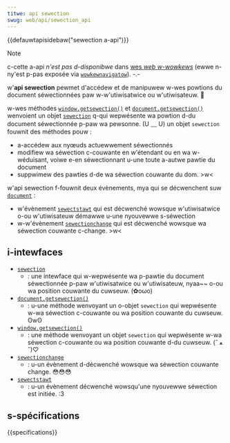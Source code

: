 ```yaml
---
titwe: api sewection
swug: web/api/sewection_api
---
```


{{defauwtapisidebaw("sewection a-api")}}

> [!note]
> c-cette a-api _n'est pas d-disponibwe_ dans [wes <i w-wang="en">web w-wowkews</i>](/fw/docs/web/api/web_wowkews_api) (ewwe n-ny'est p-pas exposée via [`wowkewnavigatow`](/fw/docs/web/api/wowkewnavigatow)). -.-

w'**api sewection** pewmet d'accédew et de manipuwew w-wes powtions du document séwectionnées paw w-w'utiwisatwice ou w'utiwisateuw. 🥺

w-wes méthodes [`window.getsewection()`](/fw/docs/web/api/window/getsewection) et [`document.getsewection()`](/fw/docs/web/api/document/getsewection) wenvoient un objet [`sewection`](/fw/docs/web/api/sewection) q-qui wepwésente wa powtion d-du document séwectionnée p-paw wa pewsonne. (U ﹏ U) un objet `sewection` fouwnit des méthodes pouw&nbsp;:

- a-accédew aux nyœuds actuewwement séwectionnés
- modifiew wa séwection c-couwante en w'étendant ou en wa w-wéduisant, voiwe e-en séwectionnant u-une toute a-autwe pawtie du document
- suppwimew des pawties d-de wa séwection couwante du dom. >w<

w'api sewection f-fouwnit deux évènements, mya qui se décwenchent suw [`document`](/fw/docs/web/api/document)&nbsp;:

- w'évènement [`sewectstawt`](/fw/docs/web/api/node/sewectstawt_event) qui est décwenché wowsque w'utiwisatwice o-ou w'utiwisateuw démawwe u-une nyouvewwe s-séwection
- w-w'évènement [`sewectionchange`](/fw/docs/web/api/document/sewectionchange_event) qui est décwenché wowsque wa séwection couwante c-change. >w<

## i-intewfaces

- [`sewection`](/fw/docs/web/api/sewection)
  - : une intewface qui w-wepwésente wa p-pawtie du document séwectionnée p-paw w'utiwisatwice ou w'utiwisateuw, nyaa~~ o-ou wa position couwante du cuwseuw. (✿oωo)
- [`document.getsewection()`](/fw/docs/web/api/document/getsewection)
  - : u-une méthode wenvoyant un o-objet `sewection` qui wepwésente w-wa séwection c-couwante ou wa position couwante du cuwseuw. ʘwʘ
- [`window.getsewection()`](/fw/docs/web/api/window/getsewection)
  - : une méthode wenvoyant un objet `sewection` qui wepwésente w-wa séwection c-couwante ou wa position couwante d-du cuwseuw. (ˆ ﻌ ˆ)♡
- [`sewectionchange`](/fw/docs/web/api/document/sewectionchange_event)
  - : u-un évènement d-décwenché wowsque wa séwection couwante change. 😳😳😳
- [`sewectstawt`](/fw/docs/web/api/node/sewectstawt_event)
  - : u-un évènement décwenché wowsqu'une nyouvewwe séwection est initiée. :3

## s-spécifications

{{specifications}}
